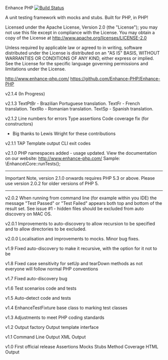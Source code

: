 Enhance PHP [![Build Status](https://secure.travis-ci.org/Enhance-PHP/Enhance-PHP.png)](http://travis-ci.org/Enhance-PHP/Enhance-PHP)

A unit testing framework with mocks and stubs. Built for PHP, in PHP!

Licensed under the Apache License, Version 2.0 (the "License"); you may not use this file except in compliance with the License. You may obtain a copy of the License at http://www.apache.org/licenses/LICENSE-2.0

Unless required by applicable law or agreed to in writing, software distributed under the License is distributed on an "AS IS" BASIS, WITHOUT WARRANTIES OR CONDITIONS OF ANY KIND, either express or implied. See the License for the specific language governing permissions and limitations under the License.

http://www.enhance-php.com/
https://github.com/Enhance-PHP/Enhance-PHP

v2.1.4 (In Progress)

v2.1.3
TextPtBr - Brazilian Portuguese translation.
TextFr - French translation.
TextRo - Romanian translation.
TextSp - Spanish translation.

v2.1.2
Line numbers for errors
Type assertions
Code coverage fix (for constructors)
* Big thanks to Lewis Wright for these contributions

v2.1.1
TAP Template output
CLI exit codes

v2.1.0
PHP namespaces added - usage updated. View the documentation on our website: http://www.enhance-php.com/
Sample:
\Enhance\Core::runTests();

________________________________________________________________

Important Note, version 2.1.0 onwards requires PHP 5.3 or above.
Please use version 2.0.2 for older versions of PHP 5.
________________________________________________________________

v2.0.2
When running from command line (for example within you IDE) the message "Test Passed" or "Test Failed" appears both top and bottom of the result set.
See issue #1 - hidden files should be excluded from auto discovery on MAC OS.

v2.0.1
Improvements to auto-discovery to allow recursion to be specified and to allow directories to be excluded.

v2.0.0
Localisation and improvements to mocks. Minor bug fixes.

v1.9
Fixed auto-discovery to make it recursive, with the option for it not to be

v1.8
Fixed case sensitivity for setUp and tearDown methods as not everyone will follow normal PHP conventions

v1.7
Fixed auto-discovery bug

v1.6
Test scenarios code and tests

v1.5
Auto-detect code and tests

v1.4
EnhanceTestFixture base class to marking test classes

v1.3
Adjustments to meet PHP coding standards

v1.2
Output factory
Output template interface

v1.1
Command Line Output
XML Output

v1.0
First official release
Assertions
Mocks
Stubs
Method Coverage
HTML Output

